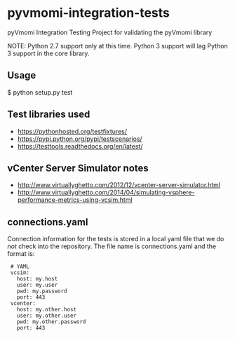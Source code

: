 pyvmomi-integration-tests
=========================

pyVmomi Integration Testing Project for validating the pyVmomi library

NOTE: Python 2.7 support only at this time. Python 3 support will lag
Python 3 support in the core library.

Usage
-----
 $ python setup.py test


Test libraries used
-------------------

 * https://pythonhosted.org/testfixtures/
 * https://pypi.python.org/pypi/testscenarios/
 * https://testtools.readthedocs.org/en/latest/


vCenter Server Simulator notes
------------------------------
 * http://www.virtuallyghetto.com/2012/12/vcenter-server-simulator.html
 * http://www.virtuallyghetto.com/2014/04/simulating-vsphere-performance-metrics-using-vcsim.html

connections.yaml
----------------

Connection information for the tests is stored in a local yaml file that we
do *not* check into the repository. The file name is connections.yaml and
the format is:
```
 # YAML
 vcsim:
   host: my.host
   user: my.user
   pwd: my.password
   port: 443
 vcenter:
   host: my.other.host
   user: my.other.user
   pwd: my.other.password
   port: 443
```
